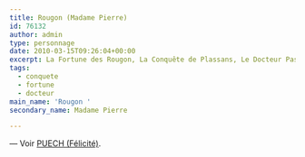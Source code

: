 ```yaml
---
title: Rougon (Madame Pierre)
id: 76132
author: admin
type: personnage
date: 2010-03-15T09:26:04+00:00
excerpt: La Fortune des Rougon, La Conquête de Plassans, Le Docteur Pascal
tags:
  - conquete
  - fortune
  - docteur
main_name: 'Rougon '
secondary_name: Madame Pierre

---
```

— Voir <a href="/personnage/puech-felicite/" target="_self">PUECH (Félicité)</a>.